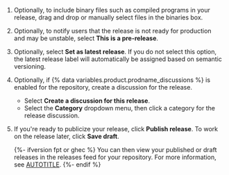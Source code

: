 1. Optionally, to include binary files such as compiled programs in your release, drag and drop or manually select files in the binaries box.
1. Optionally, to notify users that the release is not ready for production and may be unstable, select **This is a pre-release**.
1. Optionally, select **Set as latest release**. If you do not select this option, the latest release label will automatically be assigned based on semantic versioning.
1. Optionally, if {% data variables.product.prodname_discussions %} is enabled for the repository, create a discussion for the release.
   * Select **Create a discussion for this release**.
   * Select the **Category** dropdown menu, then click a category for the release discussion.
1. If you're ready to publicize your release, click **Publish release**. To work on the release later, click **Save draft**.

   {%- ifversion fpt or ghec %}
   You can then view your published or draft releases in the releases feed for your repository. For more information, see [AUTOTITLE](/repositories/releasing-projects-on-github/viewing-your-repositorys-releases-and-tags).
   {%- endif %}
